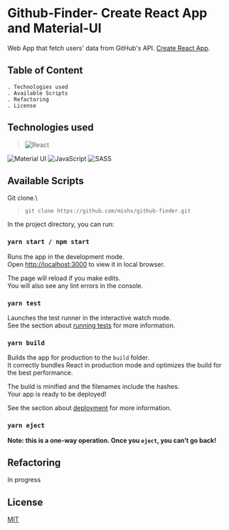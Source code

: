 # Github-Finder- Create React App and Material-UI

Web App that fetch users' data from GitHub's API.
[Create React App](https://github.com/facebook/create-react-app).

## Table of Content
    . Technologies used
    . Available Scripts
    . Refactoring
    . License
    
## Technologies used

> <img alt="React" src="https://img.shields.io/badge/react%20-%2320232a.svg?&style=for-the-badge&logo=react&logoColor=%2361DAFB"/>        
<img alt="Material UI" src="https://img.shields.io/badge/material%20ui%20-%230081CB.svg?&style=for-the-badge&logo=material-ui&logoColor=white"/>        	
<img alt="JavaScript" src="https://img.shields.io/badge/javascript%20-%23323330.svg?&style=for-the-badge&logo=javascript&logoColor=%23F7DF1E"/>  
<img alt="SASS" src="https://img.shields.io/badge/SASS%20-hotpink.svg?&style=for-the-badge&logo=SASS&logoColor=white"/>

## Available Scripts

Git clone.\
> ```git clone https://github.com/mishs/github-finder.git```


In the project directory, you can run:

### `yarn start / npm start`

Runs the app in the development mode.\
Open [http://localhost:3000](http://localhost:3000) to view it in local browser.

The page will reload if you make edits.\
You will also see any lint errors in the console.

### `yarn test`

Launches the test runner in the interactive watch mode.\
See the section about [running tests](https://facebook.github.io/create-react-app/docs/running-tests) for more information.

### `yarn build`

Builds the app for production to the `build` folder.\
It correctly bundles React in production mode and optimizes the build for the best performance.

The build is minified and the filenames include the hashes.\
Your app is ready to be deployed!

See the section about [deployment](https://facebook.github.io/create-react-app/docs/deployment) for more information.

### `yarn eject`

**Note: this is a one-way operation. Once you `eject`, you can’t go back!**


## Refactoring
In progress


## License
[MIT](https://choosealicense.com/licenses/mit/)


